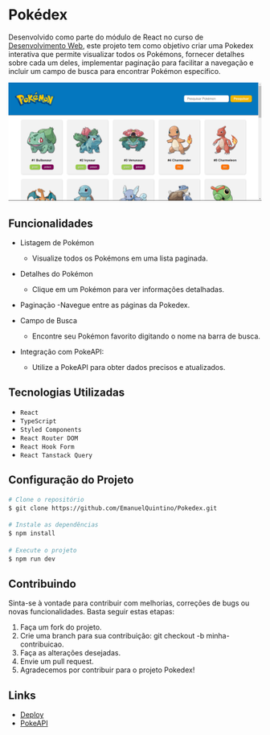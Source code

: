 # Pokédex

Desenvolvido como parte do módulo de React no curso de [Desenvolvimento Web](https://emanuelquintino.github.io/Page-WDC/),
este projeto tem como objetivo criar uma Pokedex interativa que permite visualizar todos os Pokémons, fornecer detalhes sobre cada um deles, implementar paginação para facilitar a navegação e incluir um campo de busca para encontrar Pokémon específico.

![home-layout](./src/assets/home-layout.png)

## Funcionalidades

- Listagem de Pokémon

  - Visualize todos os Pokémons em uma lista paginada.

- Detalhes do Pokémon

  - Clique em um Pokémon para ver informações detalhadas.

- Paginação
  -Navegue entre as páginas da Pokedex.

- Campo de Busca

  - Encontre seu Pokémon favorito digitando o nome na barra de busca.

- Integração com PokeAPI:
  - Utilize a PokeAPI para obter dados precisos e atualizados.

## Tecnologias Utilizadas

- `React`
- `TypeScript`
- `Styled Components`
- `React Router DOM`
- `React Hook Form`
- `React Tanstack Query`

## Configuração do Projeto

```bash
# Clone o repositório
$ git clone https://github.com/EmanuelQuintino/Pokedex.git

# Instale as dependências
$ npm install

# Execute o projeto
$ npm run dev
```

## Contribuindo

Sinta-se à vontade para contribuir com melhorias, correções de bugs ou novas funcionalidades. Basta seguir estas etapas:

1. Faça um fork do projeto.
2. Crie uma branch para sua contribuição: git checkout -b minha-contribuicao.
3. Faça as alterações desejadas.
4. Envie um pull request.
5. Agradecemos por contribuir para o projeto Pokedex!

## Links

- [Deploy](pokedex-mauve-tau.vercel.app)
- [PokeAPI](https://pokeapi.co/)

